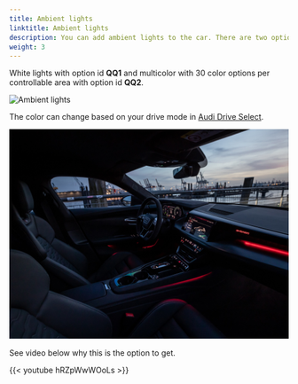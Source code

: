 ```yaml
---
title: Ambient lights
linktitle: Ambient lights
description: You can add ambient lights to the car. There are two options.
weight: 3
---
```


White lights with option id **QQ1** and multicolor with 30 color options per controllable
area with option id **QQ2**.

![Ambient lights](ambientligtscontrol.jpg "The lighs are controlled in MMI")

The color can change based on your drive mode in [Audi Drive Select](/models/e-tron-gt/technology/audidriveselect/).

![Ambient lights](ambientlight_1.jpg "Multicolor interior lights")


See video below why this is the option to get.

{{< youtube hRZpWwWOoLs >}}